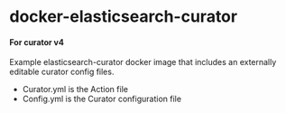# docker-elasticsearch-curator
#### For curator v4
Example elasticsearch-curator docker image that includes an externally editable curator config files.

- Curator.yml is the Action file
- Config.yml is the Curator configuration file


